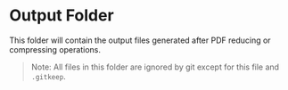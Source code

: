 # Output Folder

This folder will contain the output files generated after PDF reducing or compressing operations.

> Note: All files in this folder are ignored by git except for this file and `.gitkeep`.
